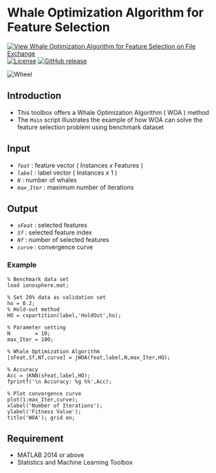# Whale Optimization Algorithm for Feature Selection

[![View Whale Optimization Algorithm for Feature Selection on File Exchange](https://www.mathworks.com/matlabcentral/images/matlab-file-exchange.svg)](https://www.mathworks.com/matlabcentral/fileexchange/81433-whale-optimization-algorithm-for-feature-selection)
[![License](https://img.shields.io/badge/license-BSD_3-yellow.svg)](https://github.com/JingweiToo/Whale-Optimization-Algorithm-for-Feature-Selection/blob/main/LICENSE)
[![GitHub release](https://img.shields.io/badge/release-1.1-green.svg)](https://github.com/JingweiToo/Whale-Optimization-Algorithm-for-Feature-Selection)

![Wheel](https://www.mathworks.com/matlabcentral/mlc-downloads/downloads/935b0716-70d6-40b6-a4ad-3b479f499e2e/f587998c-2aef-4bd2-ba65-b056e2d10146/images/1603176127.JPG)


## Introduction
* This toolbox offers a Whale Optimization Algorithm ( WOA ) method
* The `Main` script illustrates the example of how WOA can solve the feature selection problem using benchmark dataset


## Input
* *`feat`*     : feature vector ( Instances *x* Features )
* *`label`*    : label vector ( Instances *x* 1 )
* *`N`*        : number of whales
* *`max_Iter`* : maximum number of iterations

## Output
* *`sFeat`*    : selected features
* *`Sf`*       : selected feature index
* *`Nf`*       : number of selected features
* *`curve`*    : convergence curve


### Example
```code
% Benchmark data set 
load ionosphere.mat;

% Set 20% data as validation set
ho = 0.2; 
% Hold-out method
HO = cvpartition(label,'HoldOut',ho);

% Parameter setting
N        = 10; 
max_Iter = 100; 

% Whale Optimization Algorithm
[sFeat,Sf,Nf,curve] = jWOA(feat,label,N,max_Iter,HO);

% Accuracy
Acc = jKNN(sFeat,label,HO); 
fprintf('\n Accuracy: %g %%',Acc); 

% Plot convergence curve
plot(1:max_Iter,curve); 
xlabel('Number of Iterations');
ylabel('Fitness Value');
title('WOA'); grid on;
```

## Requirement
* MATLAB 2014 or above
* Statistics and Machine Learning Toolbox

